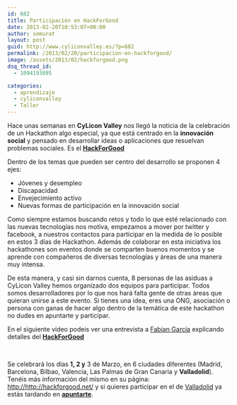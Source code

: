 ```yaml
---
id: 682
title: Participación en HackForGood
date: 2013-02-20T10:53:07+00:00
author: semurat
layout: post
guid: http://www.cyliconvalley.es/?p=682
permalink: /2013/02/20/participacion-en-hackforgood/
image: /assets/2013/02/hackforgood.png
dsq_thread_id:
  - 1094193895

categories:
  - aprendizaje
  - cyliconvalley
  - Taller
---
```

Hace unas semanas en **CyLicon Valley** nos llegó la noticia de la celebración de un Hackathon algo especial, ya que está centrado en la **innovación social** y pensado en desarrollar ideas o aplicaciones que resuelvan problemas sociales. Es el <a href="http://hackforgood.net/" target="_blank" rel="nofollow"><strong>HackForGood</strong></a>

Dentro de los temas que pueden ser centro del desarrollo se proponen 4 ejes:

  * Jóvenes y desempleo
  * Discapacidad
  * Envejecimiento activo
  * Nuevas formas de participación en la innovación social

Como siempre estamos buscando retos y todo lo que esté relacionado con las nuevas tecnologías nos motiva, empezamos a mover por twitter y facebook, a nuestros contactos para participar en la medida de lo posible en estos 3 días de Hackathon. Además de colaborar en esta iniciativa los hackathones son eventos donde se comparten buenos momentos y se aprende con compañeros de diversas tecnologías y áreas de una manera muy intensa.

De esta manera, y casi sin darnos cuenta, 8 personas de las asiduas a CyLicon Valley hemos organizado dos equipos para participar. Todos somos desarrolladores por lo que nos hará falta gente de otras áreas que quieran unirse a este evento. Si tienes una idea, eres una ONG, asociación o persona con ganas de hacer algo dentro de la temática de este hackathon no dudes en apuntarte y participar.

En el siguiente video podeis ver una entrevista a <a href="http://twitter.com/FabianGPastor " target="_blank" rel="nofollow">Fabian García</a> explicando detalles del <a href="http://twitter.com/Hack_forGood" target="_blank" rel="nofollow"><strong>HackForGood</strong></a>



&nbsp;

Se celebrará los días **1, 2 y** 3 de Marzo, en 6 ciudades diferentes (Madrid, Barcelona, Bilbao, Valencia, Las Palmas de Gran Canaria y **Valladolid**). Tenéis más información del mismo en su página: <a href="http://http://hackforgood.net/" target="_blank" rel="nofollow">http://http://hackforgood.net/</a> y si quieres participar en el de <a href="http://hackforgood.net/valladolid/" target="_blank" rel="nofollow">Valladolid</a> ya estás tardando en **<a href="http://h4gvalladolid.eventbrite.es/?ref=ecount" target="_blank" rel="nofollow">apuntarte</a>**.

&nbsp;